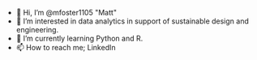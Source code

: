 - 👋 Hi, I’m @mfoster1105 "Matt"
- 👀 I’m interested in data analytics in support of sustainable design and engineering.
- 🌱 I’m currently learning Python and R.
- 📫 How to reach me; LinkedIn

<!---
mfoster1105/mfoster1105 is a ✨ special ✨ repository because its `README.md` (this file) appears on your GitHub profile.
You can click the Preview link to take a look at your changes.
--->
